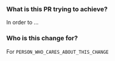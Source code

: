 ### What is this PR trying to achieve?

In order to ... 

### Who is this change for?

For `PERSON_WHO_CARES_ABOUT_THIS_CHANGE`

